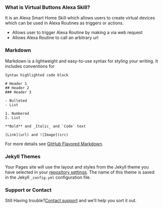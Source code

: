 ### What is Virtual Buttons Alexa Skill?
It is an Alexa Smart Home Skill which allows users to create virtual devices which can be used in Alexa Routines as triggers or actions.
- Allows user to trigger Alexa Routine by making a via web request
- Allows Alexa Routine to call an arbitrary url

### Markdown

Markdown is a lightweight and easy-to-use syntax for styling your writing. It includes conventions for

```
Syntax highlighted code block

# Header 1
## Header 2
### Header 3

- Bulleted
- List

1. Numbered
2. List

**Bold** and _Italic_ and `Code` text

[Link](url) and ![Image](src)
```

For more details see [GitHub Flavored Markdown](https://guides.github.com/features/mastering-markdown/).

### Jekyll Themes

Your Pages site will use the layout and styles from the Jekyll theme you have selected in your [repository settings](https://github.com/unclepaul84/AlexaVirtualButtons-Skill-Help/settings). The name of this theme is saved in the Jekyll `_config.yml` configuration file.

### Support or Contact

Still Having trouble?[Contact support](https://groups.google.com/d/forum/alexavirtualbuttons) and we’ll help you sort it out.
